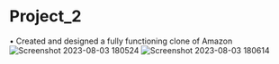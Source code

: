# Project_2
•	Created and designed a fully functioning clone of Amazon 
![Screenshot 2023-08-03 180524](https://github.com/Moulikmnit/Project_2/assets/107049594/c497ef27-189f-43f5-8fef-e0b77900cf2b)
![Screenshot 2023-08-03 180614](https://github.com/Moulikmnit/Project_2/assets/107049594/812bcb99-0c7f-49fb-a004-7ad1d8787a9d)

